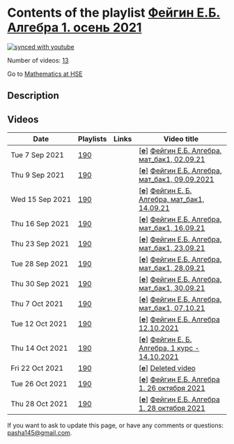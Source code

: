 # Contents of the playlist [Фейгин Е.Б. Алгебра 1. осень 2021](https://www.youtube.com/playlist?list=PLq3E5oubNNoDdbBzTFI59xxGR452EkIwS)

[![synced with youtube](https://img.shields.io/github/last-commit/mathphysschool/mathphysschool.github.io/autoupdate1?label=synced%20with%20youtube)](https://github.com/mathphysschool/mathphysschool.github.io/commits/autoupdate1)

Number of videos: [13](#videos)

Go to [Mathematics at HSE](../README.md)

## Description



## Videos

|Date|Playlists|Links|Video title|
|---|---|---|---|
| Tue&nbsp;7&nbsp;Sep&nbsp;2021 | [190](../playlists/190 "Фейгин Е.Б. Алгебра 1. осень 2021") |  | [[**e**](https://studio.youtube.com/video/cBdZeNjF2XI/edit "Edit")] [Фейгин Е.Б. Алгебра, мат&#95;бак1, 02.09.21](https://www.youtube.com/watch?v=cBdZeNjF2XI&list=PLq3E5oubNNoDdbBzTFI59xxGR452EkIwS) |
| Thu&nbsp;9&nbsp;Sep&nbsp;2021 | [190](../playlists/190 "Фейгин Е.Б. Алгебра 1. осень 2021") |  | [[**e**](https://studio.youtube.com/video/wEhOCbIWgqY/edit "Edit")] [Фейгин Е.Б. Алгебра, мат&#95;бак1, 09.09.2021](https://www.youtube.com/watch?v=wEhOCbIWgqY&list=PLq3E5oubNNoDdbBzTFI59xxGR452EkIwS) |
| Wed&nbsp;15&nbsp;Sep&nbsp;2021 | [190](../playlists/190 "Фейгин Е.Б. Алгебра 1. осень 2021") |  | [[**e**](https://studio.youtube.com/video/ot1FwSKOBgQ/edit "Edit")] [Фейгин Е. Б. Алгебра, мат&#95;бак1, 14.09.21](https://www.youtube.com/watch?v=ot1FwSKOBgQ&list=PLq3E5oubNNoDdbBzTFI59xxGR452EkIwS "БАКАЛАВРИАТ 2021/2022&#013;Алгебра&#013;Курс обязательный (Математика)&#013;Факультет математики&#013;1-й курс, 1 модуль") |
| Thu&nbsp;16&nbsp;Sep&nbsp;2021 | [190](../playlists/190 "Фейгин Е.Б. Алгебра 1. осень 2021") |  | [[**e**](https://studio.youtube.com/video/lXuN7AOy7X0/edit "Edit")] [Фейгин Е.Б. Алгебра, мат&#95;бак1, 16.09.21](https://www.youtube.com/watch?v=lXuN7AOy7X0&list=PLq3E5oubNNoDdbBzTFI59xxGR452EkIwS "начало лекции отсутствует: преподаватель не включил запись") |
| Thu&nbsp;23&nbsp;Sep&nbsp;2021 | [190](../playlists/190 "Фейгин Е.Б. Алгебра 1. осень 2021") |  | [[**e**](https://studio.youtube.com/video/L6vcnqi0mUA/edit "Edit")] [Фейгин Е.Б. Алгебра, мат&#95;бак1, 23.09.21](https://www.youtube.com/watch?v=L6vcnqi0mUA&list=PLq3E5oubNNoDdbBzTFI59xxGR452EkIwS) |
| Tue&nbsp;28&nbsp;Sep&nbsp;2021 | [190](../playlists/190 "Фейгин Е.Б. Алгебра 1. осень 2021") |  | [[**e**](https://studio.youtube.com/video/Tnfj8gb5Z38/edit "Edit")] [Фейгин Е.Б. Алгебра, мат&#95;бак1, 28.09.21](https://www.youtube.com/watch?v=Tnfj8gb5Z38&list=PLq3E5oubNNoDdbBzTFI59xxGR452EkIwS) |
| Thu&nbsp;30&nbsp;Sep&nbsp;2021 | [190](../playlists/190 "Фейгин Е.Б. Алгебра 1. осень 2021") |  | [[**e**](https://studio.youtube.com/video/--zTBe7Pfao/edit "Edit")] [Фейгин Е.Б. Алгебра, мат&#95;бак1, 30.09.21](https://www.youtube.com/watch?v=--zTBe7Pfao&list=PLq3E5oubNNoDdbBzTFI59xxGR452EkIwS) |
| Thu&nbsp;7&nbsp;Oct&nbsp;2021 | [190](../playlists/190 "Фейгин Е.Б. Алгебра 1. осень 2021") |  | [[**e**](https://studio.youtube.com/video/BeZ_qLiyGbA/edit "Edit")] [Фейгин Е.Б. Алгебра, мат&#95;бак1, 07.10.21](https://www.youtube.com/watch?v=BeZ_qLiyGbA&list=PLq3E5oubNNoDdbBzTFI59xxGR452EkIwS) |
| Tue&nbsp;12&nbsp;Oct&nbsp;2021 | [190](../playlists/190 "Фейгин Е.Б. Алгебра 1. осень 2021") |  | [[**e**](https://studio.youtube.com/video/N4WOnpDBIEc/edit "Edit")] [Фейгин Е.Б. Алгебра 12.10.2021](https://www.youtube.com/watch?v=N4WOnpDBIEc&list=PLq3E5oubNNoDdbBzTFI59xxGR452EkIwS "БАКАЛАВРИАТ 2021/2022&#013;Алгебра&#013;Курс обязательный (Математика)&#013;Факультет математики&#013;1-й курс, 1-4 модуль&#013;Фейгин Евгений Борисович") |
| Thu&nbsp;14&nbsp;Oct&nbsp;2021 | [190](../playlists/190 "Фейгин Е.Б. Алгебра 1. осень 2021") |  | [[**e**](https://studio.youtube.com/video/k9AcizvjPE0/edit "Edit")] [Фейгин Е. Б. Алгебра, 1 курс - 14.10.2021](https://www.youtube.com/watch?v=k9AcizvjPE0&list=PLq3E5oubNNoDdbBzTFI59xxGR452EkIwS) |
| Fri&nbsp;22&nbsp;Oct&nbsp;2021 | [190](../playlists/190 "Фейгин Е.Б. Алгебра 1. осень 2021") |  | [[**e**](https://studio.youtube.com/video/oZWA0pCk0X0/edit "Edit")] [Deleted video](https://www.youtube.com/watch?v=oZWA0pCk0X0&list=PLq3E5oubNNoDdbBzTFI59xxGR452EkIwS "This video is unavailable.") |
| Tue&nbsp;26&nbsp;Oct&nbsp;2021 | [190](../playlists/190 "Фейгин Е.Б. Алгебра 1. осень 2021") |  | [[**e**](https://studio.youtube.com/video/JV7TzKE9enQ/edit "Edit")] [Фейгин Е.Б. Алгебра 1.  26 октября 2021](https://www.youtube.com/watch?v=JV7TzKE9enQ&list=PLq3E5oubNNoDdbBzTFI59xxGR452EkIwS) |
| Thu&nbsp;28&nbsp;Oct&nbsp;2021 | [190](../playlists/190 "Фейгин Е.Б. Алгебра 1. осень 2021") |  | [[**e**](https://studio.youtube.com/video/Mou7wrXlIJE/edit "Edit")] [Фейгин Е.Б. Алгебра 1. 28 октября 2021](https://www.youtube.com/watch?v=Mou7wrXlIJE&list=PLq3E5oubNNoDdbBzTFI59xxGR452EkIwS) |


 If you want to ask to update this page, or have any comments or questions: <pasha145@gmail.com>.